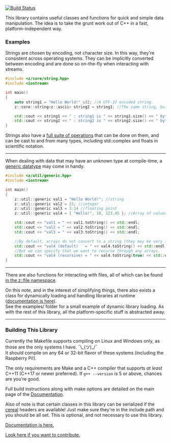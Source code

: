 [![Build Status](https://travis-ci.com/ZacharyWesterman/libzed.svg?branch=master)](https://travis-ci.org/ZacharyWesterman/libzed)

This library contains useful classes and functions for quick and simple data manipulation. The idea is to take the grunt work out of C++ in a fast, platform-independent way.

### Examples

Strings are chosen by encoding, not character size. In this way, they're consistent across operating systems.
They can be implicitly converted between encoding and are done so on-the-fly when interacting with streams.
```c++
#include <z/core/string.hpp>
#include <iostream>

int main()
{
	auto string1 = "Hello World!"_u32; //A UTF-32 encoded string.
	z::core::string<z::ascii> string2 = string1; //The same string, but in ASCII.

	std::cout << string1 << " : string1 is " << string1.size() << " bytes." << std::endl;
	std::cout << string2 << " : string2 is " << string2.size() << " bytes." << std::endl;
}
```
Strings also have a [full suite of operations][strings] that can be done on them, and can be cast to and from many types, including std::complex and floats in scientific notation.

---

When dealing with data that may have an unknown type at compile-time, a [generic datatype][generics] may come in handy.
```c++
#include <z/util/generic.hpp>
#include <iostream>

int main()
{
	z::util::generic val1 = "Hello World!"; //string
	z::util::generic val2 = 23; //integer
	z::util::generic val3 = 3.14 //floating point
	z::util::generic val4 = { "Hello!", 10, 123.45 }; //Array of values of different types!

	std::cout << "val1 = " << val1.toString() << std::endl;
	std::cout << "val2 = " << val2.toString() << std::endl;
	std::cout << "val3 = " << val3.toString() << std::endl;

	//By default, arrays do not convert to a string (they may be very large!)
	std::cout << "val4 (default)   = " << val4.toString() << std::endl;
	//But we can specify that we want to recurse through any arrays.
	std::cout << "val4 (recursive) = " << val4.toString(true) << std::endl;
}
```
---

There are also functions for interacting with files, all of which can be found [in the z::file namespace][file].

On this note, and in the interest of simplifying things, there also exists a class for dynamically loading and handling libraries at runtime ([documentation is here][libraries]).</br>
See the examples/ folder for a small example of dynamic library loading.
As with the rest of this library, all the platform-specific stuff is abstracted away.

---

### Building This Library

Currently the Makefile supports compiling on Linux and Windows only, as those are the only systems I have. ¯\\\_(ツ)\_/¯<br>
It should compile on any 64 or 32-bit flavor of these systems (including the Raspberry Pi!).

The only requirements are Make and a C++ compiler that supports *at least* C++11 (C++17 or newer preferred).
If `g++ --version` is 5 or above, chances are you're good.

Full build instructions along with make options are detailed on the main page of the [Documentation][docs].

Also of note is that certain classes in this library can be serialized if the
[cereal](https://github.com/USCiLab/cereal) headers are available!
Just make sure they're in the include path and you should be all set.
This is optional, and not necessary to use this library.

[Documentation is here.][docs]

[Look here if you want to contribute.](CONTRIBUTING.md)

[docs]: https://zacharywesterman.github.io
[strings]: https://zacharywesterman.github.io/libzed/html/classz_1_1core_1_1string.html
[generics]: https://zacharywesterman.github.io/libzed/html/classz_1_1util_1_1generic.html
[file]: https://zacharywesterman.github.io/libzed/html/namespacez_1_1file.html
[libraries]: https://zacharywesterman.github.io/libzed/html/classz_1_1file_1_1library.html
